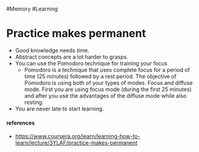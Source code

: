 #Memory #Learning

# Practice makes permanent
- Good knowledge needs time.
- Abstract concepts are a lot harder to grasps.
- You can use the Pomodoro technique for training your focus
    - Pomodoro is a technique that uses complete focus for a period of time (25 minutes) followed by a rest period. The objective of Pomodoro is using both of your types of modes. Focus and diffuse mode. First you are using focus mode (during the first 25 minutes) and after you use the advantages of the diffuse mode while also resting.
 - You are never late to start learning.

#### references
- https://www.coursera.org/learn/learning-how-to-learn/lecture/3YLAF/practice-makes-permanent
